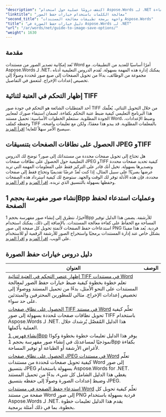 ```yaml
---
"description": "اكتشف دروسًا عملية حول استخدام Aspose.Words لـ .NET لحفظ الصور، مع خطوات سهلة المتابعة وعينات التعليمات البرمجية لمعالجة المستندات بكفاءة."
"linktitle": "معالجة الكلمات باستخدام خيارات حفظ الصور"
"second_title": "واجهة برمجة تطبيقات معالجة المستندات Aspose.Words"
"title": "دليل خيارات حفظ الصورة في Aspose.Words لـ .NET"
"url": "/ar/words/net/guide-to-image-save-options/"
"weight": 1630
---
```


## مقدمة

تُعد إمكانية تصدير الصور من مستندات Word أمرًا أساسيًا للعديد من التطبيقات. مع Aspose.Words لـ .NET، يمكنك إدارة هذه المهمة بسهولة. تُقدم الدروس التعليمية أدناه مجموعة من الوظائف، بدءًا من تحويل الصفحات إلى صيغ صور مُحددة وصولًا إلى تخصيص إعدادات الإخراج. لنتعمق في التفاصيل.

## إظهار التحكم في العتبة لثنائية TIFF

أحد المتطلبات الشائعة هو التحكم في جودة صور TIFF من خلال التحويل الثنائي. يُعلّمك هذا البرنامج التعليمي كيفية ضبط عتبة التحكم بكفاءة، لضمان استيفاء صورك لمعايير الجودة المطلوبة. ستتعلم الخطوات الأساسية: تحميل مستند Word، وضبط الإعدادات، وحفظه كملف TIFF بالمعلمات المطلوبة. قد يبدو هذا معقدًا، ولكن مع تعليمات واضحة، سيصبح الأمر سهلاً للغاية! [اقرأ المزيد](./expose-threshold-control-for-tiff-binarization-in-word-document/).

## الحصول على نطاقات الصفحات بتنسيقات JPEG وTIFF

هل تحتاج إلى تحويل صفحات محددة من مستنداتك إلى صور؟ توضح لك الدروس التعليمية حول الحصول على نطاقات صفحات JPEG وTIFF كيفية تحديد صفحات محددة وتصديرها بسهولة. تخيل أنك قادر على التركيز فقط على المعلومات المهمة التي تريد عرضها بصريًا! على سبيل المثال، إذا كنت تُعدّ عرضًا تقديميًا وتحتاج فقط إلى صفحات محددة، فإن هذه الأدلة توفر لك الوقت والجهد. ستوضح لك كيفية استرداد هذه الصفحات وحفظها بسهولة بالتنسيق الذي تريده. [اقرأ المزيد](./get-jpeg-page-range-word-document/) و [اقرأ المزيد](./get-tiff-page-range-word-document/).

## إنشاء صور مفهرسة بحجم 1Bpp وعمليات استدعاء لحفظ الصفحة

أخيرًا، نتطرق إلى إنشاء صور مفهرسة بحجم 1Bpp للأرشفة. يضمن هذا الدليل توفير المساحة مع الحفاظ على كفاءة معالجة المستندات. بالإضافة إلى ذلك، يمكنك استخدام استدعاءات حفظ الصفحات لأتمتة تحويل كل صفحة إلى صور PNG فردية. يُعد هذا مفيدًا بشكل خاص عند إدارة المستندات برمجيًا واستخراج الصور للأرشفة الرقمية أو للاستخدام على الويب. [اقرأ المزيد](./create-1bpp-indexed/) و [اقرأ المزيد](./page-saving-callback-word-document/).

 ## دليل دروس خيارات حفظ الصورة
| العنوان | الوصف |
| --- | --- |
| [إظهار عنصر التحكم في العتبة لثنائية TIFF في مستندات Word](./expose-threshold-control-for-tiff-binarization-in-word-document/) تعلم خطوة بخطوة كيفية ضبط خيارات حفظ الصور لمعالجة المستندات على النحو الأمثل، بدءًا من تحميل المستند ووصولًا إلى تخصيص إعدادات الإخراج. مثالي للمطورين المحترفين والمبتدئين على حد سواء.
| [الحصول على نطاق صفحات TIFF في مستند Word](./get-tiff-page-range-word-document/) تعلّم كيفية تحويل نطاقات صفحات مُحددة بسهولة إلى صور TIFF باستخدام Aspose.Words لـ .NET. هذا الدليل المُفصّل يُرشدك خلال العملية بأكملها.
| [إنشاء فهرس 1Bpp](./create-1bpp-indexed/) يوفر هذا الدليل تعليمات خطوة بخطوة وكودًا نموذجيًا لمساعدتك في إنشاء صور مفهرسة بحجم 1Bpp بكفاءة لأغراض الأرشفة أو الطباعة أو توفير المساحة.
| [الحصول على نطاق صفحات JPEG في مستندات Word](./get-jpeg-page-range-word-document/) تعلّم كيفية تحويل صفحات مُحددة من مستندات Word إلى صور بتنسيق JPEG بسهولة باستخدام Aspose.Words for .NET. يغطي هذا الدليل الشامل كل شيء، بدءًا من تحميل المستند وضبط إعدادات الصورة وصولًا إلى حفظه بتنسيق JPEG.
| [استدعاء حفظ الصفحة في مستندات Word](./page-saving-callback-word-document/) تعلّم كيفية تحويل كل صفحة من مستند Word إلى صور PNG فردية بسهولة باستخدام Aspose.Words لـ .NET. يقدم هذا الدليل تعليمات خطوة بخطوة، بما في ذلك أمثلة برمجية.